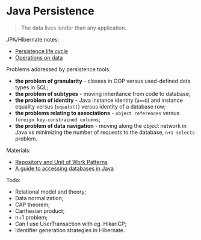 # Java Persistence

> The data lives londer than any application.

JPA/Hibernate notes:
* [Persistence life cycle](./persistence_life_cycle.md)
* [Operations on data](./operations.md)

Problems addressed by persistence tools:
* **the problem of granularity** - classes in OOP versus used-defined data types in SQL;
* **the problem of subtypes** - moving inheritance from code to database;
* **the problem of identity** - Java instance identity (`a==b`) and instance equality versus (`equals()`) versus identity of a database row;
* **the problems relating to associations** - `object references` versus `foreign key-constrained columns`;
* **the problem of data navigation** - moving along the object network in Java vs minimizing the number of requests to the database, `n+1 selects` problem.

Materials:
* [Repository and Unit of Work Patterns](https://www.programmingwithwolfgang.com/repository-and-unit-of-work-pattern/)
* [A guide to accessing databases in Java](https://www.marcobehler.com/guides/a-guide-to-accessing-databases-in-java)

Todo:
* Relational model and theory;
* Data normalization;
* CAP theorem;
* Carthesian product;
* n+1 problem;
* Can I use UserTransaction with eg. HikariCP;
* Identifier generation strategies in Hibernate.

